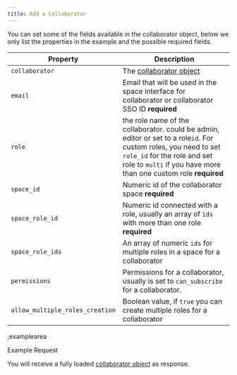 ```yaml
---
title: Add a Collaborator
---
```


You can set some of the fields available in the collaborator object, below we only list the properties in the example and the possible required fields.

| Property | Description |
|---|---|
| `collaborator` | The [collaborator object](#core-resources/collaborators/the-collaborator-object) |
| `email` | Email that will be used in the space interface for collaborator or collaborator SSO ID **required** |
| `role` | the role name of the collaborator. could be admin, editor or set to a role`id`. For custom roles, you need to set `role_id` for the role and set role to `multi` if you have more than one custom role **required** |
| `space_id` | Numeric id of the collaborator space **required** |
| `space_role_id` | Numeric id connected with a role, usually an array of `ids` with more than one role  **required** |
| `space_role_ids` | An array of numeric `ids` for multiple roles in a space for a collaborator |
| `permissions` | Permissions for a collaborator, usually is set to `can_subscribe` for a collaborator. |
| `allow_multiple_roles_creation` | Boolean value, if `true` you can create multiple roles for a collaborator |

;examplearea

Example Request

<RequestExample url="https://mapi.storyblok.com/v1/spaces/656/collaborators/" httpMethod="POST" :requestObject='{"email":"you@email.com","space_role_id":18705}}'></RequestExample>

You will receive a fully loaded [collaborator object](#core-resources/collaborators/the-collaborator-object) as response.

